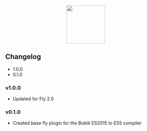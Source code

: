 <div align="center">
<a href="http://github.com/flyjs/fly">
<img width=120px src="https://cloud.githubusercontent.com/assets/8317250/8733685/0be81080-2c40-11e5-98d2-c634f076ccd7.png">
</a>
</div>

## Changelog

 * 1.0.0
 * 0.1.0

### v1.0.0
 * Updated for Fly 2.0

### v0.1.0
 * Created base fly plugin for the Bublè ES2015 to ES5 compiler
